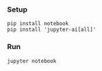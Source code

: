 ### Setup
```
pip install notebook
pip install 'jupyter-ai[all]'
```
### Run
```
jupyter notebook
```


